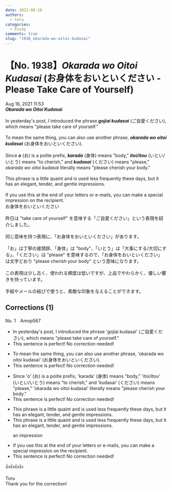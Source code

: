 ```yaml
---
date: 2021-08-16
authors:
  - toru
categories:
  - Essay
comments: true
slug: "1938_okarada-wo-oitoi-kudasai"
---
```


# 【No. 1938】<strong><em>Okarada wo Oitoi Kudasai</strong></em> (お身体をおいといください - Please Take Care of Yourself)
<div class="date">Aug 16, 2021 11:53</div>
<div id="post"><div id="body_show_ori">
<strong><em>Okarada wo Oitoi Kudasai</strong></em><br/><br/>In yesterday's post, I introduced the phrase <strong><em>gojiai kudasai</em></strong> (ご自愛ください), which means "please take care of yourself."<br/><br/>To mean the same thing, you can also use another phrase, <strong><em>okarada wo oitoi kudasai</em></strong> (お身体をおいといください).<br/><br/>Since <strong><em>o</em></strong> (お) is a polite prefix, <strong><em>karada</em></strong> (身体) means "body," <strong><em>itoi/itou</em></strong> (いとい/いとう) means "to cherish," and <strong><em>kudasai</em></strong> (ください) means "please," <em>okarada wo oitoi kudasai</em> literally means "please cherish your body."<br/><br/>This phrase is a little quaint and is used less frequently these days, but it has an elegant, tender, and gentle impressions.<br/><br/>If you use this at the end of your letters or e-mails, you can make a special impression on the recipient.
</div></div>

<!-- more -->

<div id="post_ja"><div id="body_show_mo">
お身体をおいといください<br/><br/>昨日は "take care of yourself" を意味する「ご自愛ください」という表現を紹介しました。<br/><br/>同じ意味を持つ表現に、「お身体をおいといください」があります。<br/><br/>「お」は丁寧の接頭辞、「身体」は "body"、「いとう」は「大事にする/大切にする」、「ください」は "please" を意味するので、「お身体をおいといください」は文字どおり "please cherish your body" という意味になります。<br/><br/>この表現は少し古く、使われる頻度は低いですが、上品でやわらかく、優しい響きを持っています。<br/><br/>手紙やメールの結びで使うと、素敵な印象を与えることができます。
</div></div>

## Corrections (1)
<div id="block"><div class="first_name"> No. 1　<span class="just_name">Amop567</span></div><div id="block2">
<ul class="correction_field">
<li class="incorrect">In yesterday's post, I introduced the phrase 'gojiai kudasai' (ご自愛ください), which means "please take care of yourself."</li>
<li class="corrected perfect">This sentence is perfect! No correction needed!</li>
</ul>
<ul class="correction_field">
<li class="incorrect">To mean the same thing, you can also use another phrase, 'okarada wo oitoi kudasai' (お身体をおいといください).</li>
<li class="corrected perfect">This sentence is perfect! No correction needed!</li>
</ul>
<ul class="correction_field">
<li class="incorrect">Since 'o' (お) is a polite prefix, 'karada' (身体) means "body," 'itoi/itou' (いとい/いとう) means "to cherish," and 'kudasai' (ください) means "please," 'okarada wo oitoi kudasai' literally means "please cherish your body."</li>
<li class="corrected perfect">This sentence is perfect! No correction needed!</li>
</ul>
<ul class="correction_field">
<li class="incorrect">This phrase is a little quaint and is used less frequently these days, but it has an elegant, tender, and gentle impressions.</li>
<li class="corrected correct">
This phrase is a little quaint and is used less frequently these days, but it has an elegant, tender, and gentle impression<span class="sline"><span class="f_red">s</span></span>.
<p class="correction_comment">an impression</p>
</li>
</ul>
<ul class="correction_field">
<li class="incorrect">If you use this at the end of your letters or e-mails, you can make a special impression on the recipient.</li>
<li class="corrected perfect">This sentence is perfect! No correction needed!</li>
</ul>
<p class="comment_small">
 👍👍👍👍
</p>

</div><div class="name"><span class="just_name">Toru</span><br>
Thank you for the correction!
</div>
</div>
